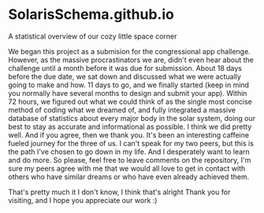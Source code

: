 # SolarisSchema.github.io
A statistical overview of our cozy little space corner

We began this project as a submision for the congressional app challenge.
However, as the massive procrastinators we are, didn't even hear about the challenge until a month before it was due for submission.
About 18 days before the due date, we sat down and discussed what we were actually going to make and how.
11 days to go, and we finally started (keep in mind you normally have several months to design and submit your app).
Within 72 hours, we figured out what we could think of as the single most concise method of coding what we dreamed of, and fully integrated a massive database of statistics about every major body in the solar system, doing our best to stay as accurate and informational as possible.
I think we did pretty well.
And if you agree, then we thank you. It's been an interesting caffeine fueled journey for the three of us.
I can't speak for my two peers, but this is the path I've chosen to go down in my life. And I desperately want to learn and do more.
So please, feel free to leave comments on the repository, I'm sure my peers agree with me that we would all love to get in contact with others who have similar dreams or who have even already achieved them.

That's pretty much it
I don't know, I think that's alright
Thank you for visiting, and I hope you appreciate our work :)
